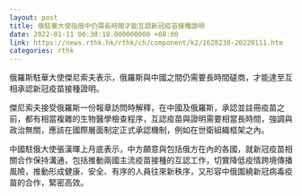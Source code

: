 ```yaml
---
layout: post
title: 俄駐華大使指俄中仍需長時間才能互認新冠疫苗接種證明
date: 2022-01-11 00:30:18.000000000 +08:00
link: https://news.rthk.hk/rthk/ch/component/k2/1628238-20220111.htm
categories: rthk
---
```


俄羅斯駐華大使傑尼索夫表示，俄羅斯與中國之間仍需要長時間磋商，才能達至互相承認新冠疫苗接種證明。

傑尼索夫接受俄羅斯一份報章訪問時解釋，在中國及俄羅斯，承認並註冊疫苗之前，都有相當複雜的生物醫學檢查程序，互認疫苗與證明需要相當長時間，強調與政治無關，應該在國際層面制定正式承認機制，例如在世衛組織框架之內。

中國駐俄大使張漢暉上月底表示，中方願意與包括俄方在內的各國，就新冠疫苗相關合作保持溝通，包括推動兩國主流疫苗接種的互認工作，切實降低疫情跨境傳播風險，推動形成健康、安全、有序的人員往來新秩序，又形容中俄圍繞新冠病毒疫苗的合作，緊密高效。
